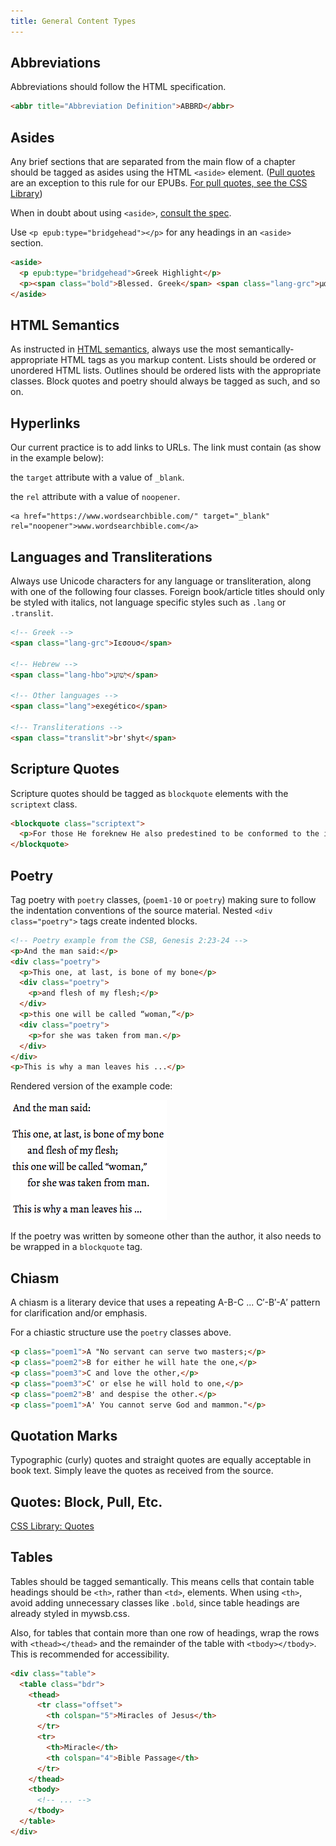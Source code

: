 ```yaml
---
title: General Content Types
---
```

## Abbreviations

Abbreviations should follow the HTML specification.

```html
<abbr title="Abbreviation Definition">ABBRD</abbr>
```

## Asides

Any brief sections that are separated from the main flow of a chapter should be tagged as asides using the HTML `<aside>` element. ([Pull quotes](https://en.wikipedia.org/wiki/Pull_quote) are an exception to this rule for our EPUBs. [For pull quotes, see the CSS Library](https://style.bhdirect-ebooks.org/css_lib/quotes.html))

When in doubt about using `<aside>`, [consult the spec](https://www.w3.org/TR/html5/sections.html#the-aside-element).

Use `<p epub:type="bridgehead"></p>` for any headings in an `<aside>` section.

```html
<aside>
  <p epub:type="bridgehead">Greek Highlight</p>
  <p><span class="bold">Blessed. Greek</span> <span class="lang-grc">μακάριος</span> (<span class="translit">makarios</span>). This term occurs ...</p>
</aside>
```

## HTML Semantics

As instructed in [HTML semantics](html_style.html#Semantics), always use the most semantically-appropriate HTML tags as you markup content. Lists should be ordered or unordered HTML lists. Outlines should be ordered lists with the appropriate classes. Block quotes and poetry should always be tagged as such, and so on.

## Hyperlinks

Our current practice is to add links to URLs. The link must contain (as show in the example below):

 the `target` attribute with a value of `_blank`. 

the `rel` attribute with a value of `noopener`.

```
<a href="https://www.wordsearchbible.com/" target="_blank" rel="noopener">www.wordsearchbible.com</a>
```



## Languages and Transliterations

Always use Unicode characters for any language or transliteration, along with one of the following four classes. Foreign book/article titles should only be styled with italics, not language specific styles such as `.lang` or `.translit`.

```html
<!-- Greek -->
<span class="lang-grc">Ιεσουσ</span>

<!-- Hebrew -->
<span class="lang-hbo">‏יְשׁוּעָ</span>

<!-- Other languages -->
<span class="lang">exegético</span>

<!-- Transliterations -->
<span class="translit">br'shyt</span>
```

## Scripture Quotes

Scripture quotes should be tagged as `blockquote` elements with the `scriptext` class.

```html
<blockquote class="scriptext">
  <p>For those He foreknew He also predestined to be conformed to the image of His Son, so that He would be the firstborn among many brothers. And those He predestined, He also called; and those He called, He also justified; and those He justified, He also glorified. (Rom 8:29–30)</p>
</blockquote>
```

## Poetry

Tag poetry with `poetry` classes, (`poem1-10` or `poetry`) making sure to follow the indentation conventions of the source material. Nested `<div class="poetry">` tags create indented blocks.

```html
<!-- Poetry example from the CSB, Genesis 2:23-24 -->
<p>And the man said:</p>
<div class="poetry">
  <p>This one, at last, is bone of my bone</p>
  <div class="poetry">
    <p>and flesh of my flesh;</p>
  </div>
  <p>this one will be called “woman,”</p>
  <div class="poetry">
    <p>for she was taken from man.</p>
  </div>
</div>
<p>This is why a man leaves his ...</p>
```

Rendered version of the example code:

![Poetry example - rendered version.](../assets/images/poetry-example.png)

If the poetry was written by someone other than the author, it also needs to be wrapped in a `blockquote` tag.

## Chiasm

A chiasm is a literary device that uses a repeating A-B-C ... C′-B′-A′ pattern for clarification and/or emphasis. 

For a chiastic structure use the `poetry` classes above.

```html
<p class="poem1">A "No servant can serve two masters;</p>
<p class="poem2">B for either he will hate the one,</p>
<p class="poem3">C and love the other,</p>
<p class="poem3">C' or else he will hold to one,</p>
<p class="poem2">B' and despise the other.</p>
<p class="poem1">A' You cannot serve God and mammon."</p>
```

## Quotation Marks

Typographic (curly) quotes and straight quotes are equally acceptable in book text. Simply leave the quotes as received from the source.

## Quotes: Block, Pull, Etc.

[CSS Library: Quotes](https://style.bhdirect-ebooks.org/css_lib/quotes.html)

## Tables

Tables should be tagged semantically. This means cells that contain table headings should be `<th>`, rather than `<td>`, elements. When using `<th>`, avoid adding unnecessary classes like `.bold`, since table headings are already styled in mywsb.css.

Also, for tables that contain more than one row of headings, wrap the rows with `<thead></thead>` and the remainder of the table with `<tbody></tbody>`. This is recommended for accessibility.

```html
<div class="table">
  <table class="bdr">
    <thead>
      <tr class="offset">
        <th colspan="5">Miracles of Jesus</th>
      </tr>
      <tr>
        <th>Miracle</th>
        <th colspan="4">Bible Passage</th>
      </tr>
    </thead>
    <tbody>
      <!-- ... -->
    </tbody>
  </table>
</div>
```
